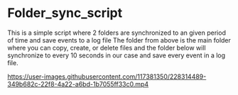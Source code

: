 # Folder_sync_script
This is a simple script where 2 folders are synchronized to an given period of time and save events to a log file The folder from above is the main folder where you can copy, create, or delete files and the folder below will synchronize to every 10 seconds in our case and save every event in a log file.

https://user-images.githubusercontent.com/117381350/228314489-349b682c-22f8-4a22-a6bd-1b7055ff33c0.mp4
